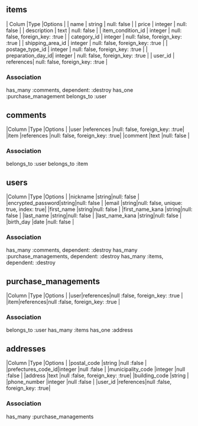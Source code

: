 ## items

| Colum             |Type       |Options                          |
| name              | string    | null: false                     |
| price             | integer   | null: false                     |
| description       | text      | null: false                     |
| item_condition_id | integer   | null: false, foreign_key: :true |
| category_id       | integer   | null: false, foreign_key: :true |
| shipping_area_id  | integer   | null: false, foreign_key: :true |
| postage_type_id   | integer   | null: false, foreign_key: :true |
| preparation_day_id| integer   | null: false, foreign_key: :true |
| user_id           | references| null: false, foreign_key: :true |


### Association
has_many :comments, dependent: :destroy
has_one :purchase_management
belongs_to :user



## comments

|Column      |Type       |Options                        |
|user        |references |null: false, foreign_key: :true|
|item        |references |null: false, foreign_key: :true|
|comment     |text       |null: false                    |

### Association
belongs_to :user
belongs_to :item



## users

|Column            |Type  |Options                               |
|nickname          |string|null: false                           |
|encrypted_password|string|null: false                           |
|email             |string|null: false, unique: true, index: true|
|first_name        |string|null: false                           |
|first_name_kana   |string|null: false                           |
|last_name         |string|null: false                           |
|last_name_kana    |string|null: false                           |
|birth_day         |date  |null: false                           |

### Association
has_many :comments, dependent: :destroy
has_many :purchase_managements, dependent: :destroy
has_many :items, dependent: :destroy




## purchase_managements

|Column |Type      |Options                         |
|user|references|null :false, foreign_key: :true |
|item|references|null :false, foreign_key: :true |

### Association
belongs_to :user
has_many :items
has_one :address


## addresses

|Column             |Type      |Options                        |
|postal_code        |string    |null :false                    |
|prefectures_code_id|integer   |null :false                    |
|municipality_code  |integer   |null :false                    |
|address            |text      |null :false, foreign_key: :true|
|building_code      |string    |
|phone_number       |integer   |null :false                    |
|user_id            |references|null :false, foreign_key: :true|

### Association
has_many :purchase_managements

